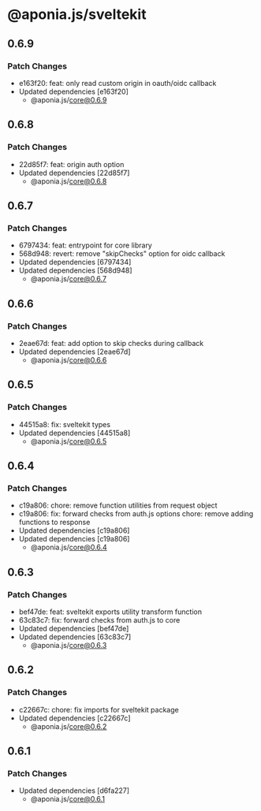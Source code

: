 # @aponia.js/sveltekit

## 0.6.9

### Patch Changes

- e163f20: feat: only read custom origin in oauth/oidc callback
- Updated dependencies [e163f20]
  - @aponia.js/core@0.6.9

## 0.6.8

### Patch Changes

- 22d85f7: feat: origin auth option
- Updated dependencies [22d85f7]
  - @aponia.js/core@0.6.8

## 0.6.7

### Patch Changes

- 6797434: feat: entrypoint for core library
- 568d948: revert: remove "skipChecks" option for oidc callback
- Updated dependencies [6797434]
- Updated dependencies [568d948]
  - @aponia.js/core@0.6.7

## 0.6.6

### Patch Changes

- 2eae67d: feat: add option to skip checks during callback
- Updated dependencies [2eae67d]
  - @aponia.js/core@0.6.6

## 0.6.5

### Patch Changes

- 44515a8: fix: sveltekit types
- Updated dependencies [44515a8]
  - @aponia.js/core@0.6.5

## 0.6.4

### Patch Changes

- c19a806: chore: remove function utilities from request object
- c19a806: fix: forward checks from auth.js options
  chore: remove adding functions to response
- Updated dependencies [c19a806]
- Updated dependencies [c19a806]
  - @aponia.js/core@0.6.4

## 0.6.3

### Patch Changes

- bef47de: feat: sveltekit exports utility transform function
- 63c83c7: fix: forward checks from auth.js to core
- Updated dependencies [bef47de]
- Updated dependencies [63c83c7]
  - @aponia.js/core@0.6.3

## 0.6.2

### Patch Changes

- c22667c: chore: fix imports for sveltekit package
- Updated dependencies [c22667c]
  - @aponia.js/core@0.6.2

## 0.6.1

### Patch Changes

- Updated dependencies [d6fa227]
  - @aponia.js/core@0.6.1
